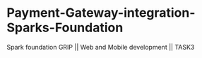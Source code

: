 # Payment-Gateway-integration-Sparks-Foundation
Spark foundation GRIP || Web and Mobile development || TASK3
